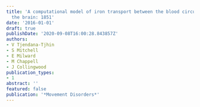 ```yaml
---
title: 'A computational model of iron transport between the blood circulation and
  the brain: 1851'
date: '2016-01-01'
draft: true
publishDate: '2020-09-08T16:00:28.843857Z'
authors:
- V Tjendana-Tjhin
- S Mitchell
- E Milward
- M Chappell
- J Collingwood
publication_types:
- 1
abstract: ''
featured: false
publication: '*Movement Disorders*'
---
```


